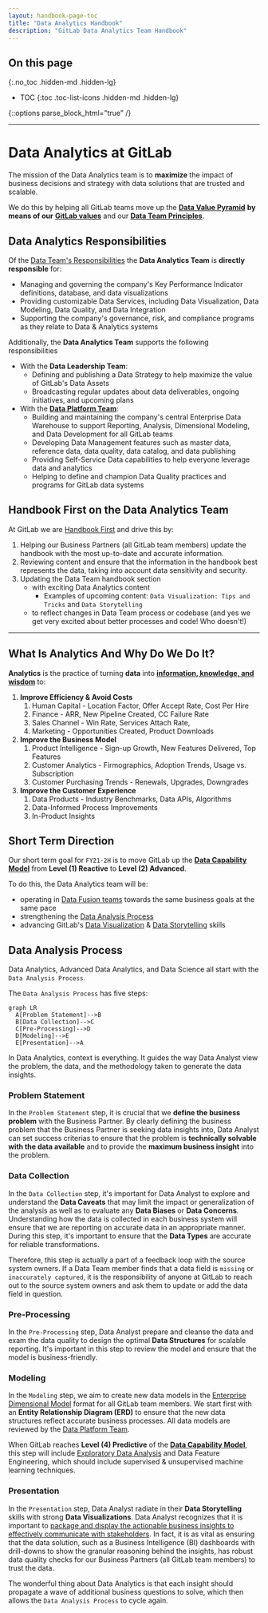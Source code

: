 ```yaml
---
layout: handbook-page-toc
title: "Data Analytics Handbook"
description: "GitLab Data Analytics Team Handbook"
---
```


## On this page
{:.no_toc .hidden-md .hidden-lg}

- TOC
{:toc .toc-list-icons .hidden-md .hidden-lg}

{::options parse_block_html="true" /}

----

# Data Analytics at GitLab

The mission of the Data Analytics team is to **maximize** the impact of business decisions and strategy with data solutions that are trusted and scalable.

We do this by helping all GitLab teams move up the [**Data Value Pyramid**](/handbook/business-technology/data-team/direction/#data-value-pyramid) **by means of our** [**GitLab values**](/handbook/values/) and our [**Data Team Principles**](/handbook/business-technology/data-team/#data-team-principles).


## Data Analytics Responsibilities

Of the [Data Team's Responsibilities](/handbook/business-technology/data-team/#responsibilities) the **Data Analytics Team** is **directly responsible** for:
- Managing and governing the company's Key Performance Indicator definitions, database, and data visualizations
- Providing customizable Data Services, including Data Visualization, Data Modeling, Data Quality, and Data Integration
- Supporting the company's governance, risk, and compliance programs as they relate to Data & Analytics systems

Additionally, the **Data Analytics Team** supports the following responsibilities
- With the **Data Leadership Team**:
    - Defining and publishing a Data Strategy to help maximize the value of GitLab's Data Assets
    - Broadcasting regular updates about data deliverables, ongoing initiatives, and upcoming plans
- With the [**Data Platform Team**](/handbook/business-technology/data-team/organization/engineering/#data-platform-responsibilities):
    - Building and maintaining the company's central Enterprise Data Warehouse to support Reporting, Analysis, Dimensional Modeling, and Data Development for all GitLab teams
    - Developing Data Management features such as master data, reference data, data quality, data catalog, and data publishing
    - Providing Self-Service Data capabilities to help everyone leverage data and analytics
    - Helping to define and champion Data Quality practices and programs for GitLab data systems

## Handbook First on the Data Analytics Team

At GitLab we are [Handbook First](/handbook/handbook-usage/#why-handbook-first) and drive this by:
1. Helping our Business Partners (all GitLab team members) update the handbook with the most up-to-date and accurate information.
1. Reviewing content and ensure that the information in the handbook best represents the data, taking into account data sensitivity and security.
1. Updating the Data Team handbook section
    - with exciting Data Analytics content
        - Examples of upcoming content: `Data Visualization: Tips and Tricks` and `Data Storytelling`
    - to reflect changes in Data Team process or codebase  (and yes we get very excited about better processes and code! Who doesn't!)

---

## What Is Analytics And Why Do We Do It?

**Analytics** is the practice of turning **data** into [**information, knowledge, and wisdom**](/handbook/business-technology/data-team/direction/#data-value-pyramid) to:
1. **Improve Efficiency & Avoid Costs**
    1. Human Capital - Location Factor, Offer Accept Rate, Cost Per Hire
    1. Finance - ARR, New Pipeline Created, CC Failure Rate
    1. Sales Channel - Win Rate, Services Attach Rate,
    1. Marketing - Opportunities Created, Product Downloads
1. **Improve the Business Model**
    1. Product Intelligence - Sign-up Growth, New Features Delivered, Top Features
    1. Customer Analytics - Firmographics, Adoption Trends, Usage vs. Subscription
    1. Customer Purchasing Trends - Renewals, Upgrades, Downgrades
1. **Improve the Customer Experience**
    1. Data Products - Industry Benchmarks, Data APIs, Algorithms
    1. Data-Informed Process Improvements
    1. In-Product Insights

## Short Term Direction
Our short term goal for `FY21-2H` is to move GitLab up the [**Data Capability Model**](/handbook/business-technology/data-team/direction/#data-capability-model) from **Level (1) Reactive** to **Level (2) Advanced**.

To do this, the Data Analytics team will be:
- operating in [Data Fusion teams](https://about.gitlab.com/handbook/business-technology/data-team/organization/#fusion-teams) towards the same business goals at the same pace
- strengthening the [Data Analysis Process](/handbook/business-technology/data-team/organization/analytics/#data-analysis-process)
- advancing GitLab's [Data Visualization](https://datavizcatalogue.com/) & [Data Storytelling](https://www.forbes.com/sites/brentdykes/2016/03/31/data-storytelling-the-essential-data-science-skill-everyone-needs/#71f2f94852ad) skills


## Data Analysis Process

Data Analytics, Advanced Data Analytics, and Data Science all start with the `Data Analysis Process`.

The `Data Analysis Process` has five steps:

```mermaid
graph LR
  A[Problem Statement]-->B
  B[Data Collection]-->C
  C[Pre-Processing]-->D
  D[Modeling]-->E
  E[Presentation]-->A
```

In Data Analytics, context is everything. It guides the way Data Analyst view the problem, the data, and the methodology taken to generate the data insights.

### Problem Statement

In the `Problem Statement` step, it is crucial that we **define the business problem** with the Business Partner. By clearly defining the business problem that the Business Partner is seeking data insights into, Data Analyst can set success criterias to ensure that the problem is **technically solvable with the data available** and to provide the **maximum business insight** into the problem.

### Data Collection

In the `Data Collection` step, it's important for Data Analyst to explore and understand the **Data Caveats** that may limit the impact or generalization of the analysis as well as to evaluate any **Data Biases** or **Data Concerns**. Understanding how the data is collected in each business system will ensure that we are reporting on accurate data in an appropriate manner. During this step, it's important to ensure that the **Data Types** are accurate for reliable transformations.

Therefore, this step is actually a part of a feedback loop with the source system owners. If a Data Team member finds that a data field is `missing` or `inaccurately captured`, it is the responsibility of anyone at GitLab to reach out to the source system owners and ask them to update or add the data field in question.

### Pre-Processing

In the `Pre-Processing` step, Data Analyst prepare and cleanse the data and exam the data quality to design the optimal **Data Structures** for scalable reporting. It's important in this step to review the model and ensure that the model is business-friendly.

### Modeling

In the `Modeling` step, we aim to create new data models in the [Enterprise Dimensional Model](/handbook/business-technology/data-team/platform/edw/) format for all GitLab team members. We start first with an **Entity Relationship Diagram (ERD)** to ensure that the new data structures reflect accurate business processes. All data models are reviewed by the [Data Platform Team](/handbook/business-technology/data-team/organization/engineering/#data-platform-responsibilities).

When GitLab reaches **Level (4) Predictive** of the [**Data Capability Model**](/handbook/business-technology/data-team/direction/#data-capability-model), this step will include [Exploratory Data Analysis](https://en.wikipedia.org/wiki/Exploratory_data_analysis) and Data Feature Engineering, which should include supervised & unsupervised machine learning techniques.

### Presentation

In the `Presentation` step, Data Analyst radiate in their **Data Storytelling** skills with strong **Data Visualizations**. Data Analyst recognizes that it is important to [package and display the actionable business insights to effectively communicate with stakeholders](https://www.forbes.com/sites/evamurray/2019/01/28/how-data-visualization-supports-communication/#3a8d1972cced). In fact, it is as vital as ensuring that the data solution, such as a Business Intelligence (BI) dashboards with drill-downs to show the granular reasoning behind the insights, has robust data quality checks for our Business Partners (all GitLab team members) to trust the data.

The wonderful thing about Data Analytics is that each insight should propagate a wave of additional business questions to solve, which then allows the `Data Analysis Process` to cycle again.
